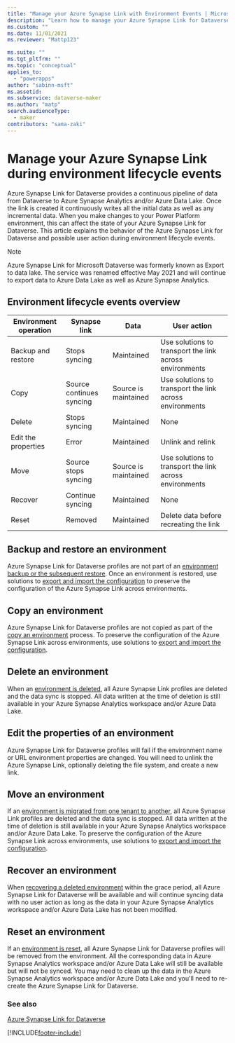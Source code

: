 ```yaml
---
title: "Manage your Azure Synapse Link with Environment Events | MicrosoftDocs"
description: "Learn how to manage your Azure Synapse Link for Dataverse profiles with Environment events."
ms.custom: ""
ms.date: 11/01/2021
ms.reviewer: "Mattp123"

ms.suite: ""
ms.tgt_pltfrm: ""
ms.topic: "conceptual"
applies_to: 
  - "powerapps"
author: "sabinn-msft"
ms.assetid: 
ms.subservice: dataverse-maker
ms.author: "matp"
search.audienceType: 
  - maker
contributors: "sama-zaki"
---
```


# Manage your Azure Synapse Link during environment lifecycle events



Azure Synapse Link for Dataverse provides a continuous pipeline of data from Dataverse to Azure Synapse Analytics and/or Azure Data Lake. Once the link is created it continuously writes all the initial data as well as any incremental data. When you make changes to your Power Platform environment, this can affect the state of your Azure Synapse Link for Dataverse. This article explains the behavior  of the Azure Synapse Link for Dataverse and possible user action during environment lifecycle events.

> [!NOTE]
> Azure Synapse Link for Microsoft Dataverse was formerly known as Export to data lake. The service was renamed effective May 2021 and will continue to export data to Azure Data Lake as well as Azure Synapse Analytics.

## Environment lifecycle events overview

|Environment operation |Synapse link          |Data                  |User action           |
|----------------------|----------------------|----------------------|----------------------|
|Backup and restore |Stops syncing |Maintained |Use solutions to transport the link across environments |
|Copy |Source continues syncing |Source is maintained |Use solutions to transport the link across environments |
|Delete |Stops syncing |Maintained |None |
|Edit the properties |Error |Maintained |Unlink and relink |
|Move |Source stops syncing |Source is maintained |Use solutions to transport the link across environments |
|Recover |Continue syncing |Maintained |None |
|Reset |Removed |Maintained |Delete data before recreating the link |

## Backup and restore an environment

Azure Synapse Link for Dataverse profiles are not part of an [environment backup or the subsequent restore](/power-platform/admin/backup-restore-environments). Once an environment is restored, use solutions to [export and import the configuration](./azure-synapse-link-solution.md) to preserve the configuration of the Azure Synapse Link across environments.

## Copy an environment

Azure Synapse Link for Dataverse profiles are not copied as part of the [copy an environment](/power-platform/admin/copy-environment) process. To preserve the configuration of the Azure Synapse Link across environments, use solutions to [export and import the configuration](./azure-synapse-link-solution.md).

## Delete an environment

When an [environment is deleted](/power-platform/admin/delete-environment), all Azure Synapse Link profiles are deleted and the data sync is stopped. All data written at the time of deletion is still available in your Azure Synapse Analytics workspace and/or Azure Data Lake.

## Edit the properties of an environment

Azure Synapse Link for Dataverse profiles will fail if the environment name or URL environment properties are changed. You will need to unlink the Azure Synapse Link, optionally deleting the file system, and create a new link.

## Move an environment

If an [environment is migrated from one tenant to another](/power-platform/admin/move-environment-tenant), all Azure Synapse Link profiles are deleted and the data sync is stopped. All data written at the time of deletion is still available in your Azure Synapse Analytics workspace and/or Azure Data Lake. To preserve the configuration of the Azure Synapse Link across environments, use solutions to [export and import the configuration](./azure-synapse-link-solution.md).

## Recover an environment

When [recovering a deleted environment](/power-platform/admin/recover-environment) within the grace period, all Azure Synapse Link for Dataverse will be available and will continue syncing data with no user action as long as the data in your Azure Synapse Analytics workspace and/or Azure Data Lake has not been modified.

## Reset an environment

If an [environment is reset](/power-platform/admin/reset-environment), all Azure Synapse Link for Dataverse profiles will be removed from the environment. All the corresponding data in Azure Synapse Analytics workspace and/or Azure Data Lake will still be available but will not be synced. You may need to clean up the data in the Azure Synapse Analytics workspace and/or Azure Data Lake and you'll need to re-create the Azure Synapse Link for Dataverse.

### See also

[Azure Synapse Link for Dataverse](./export-to-data-lake.md)

[!INCLUDE[footer-include](../../includes/footer-banner.md)]
